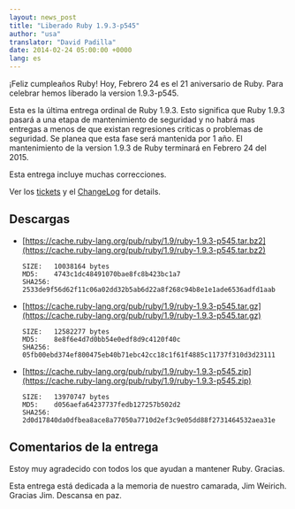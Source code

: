 ```yaml
---
layout: news_post
title: "Liberado Ruby 1.9.3-p545"
author: "usa"
translator: "David Padilla"
date: 2014-02-24 05:00:00 +0000
lang: es
---
```


¡Feliz cumpleaños Ruby!
Hoy, Febrero 24 es el 21 aniversario de Ruby.
Para celebrar hemos liberado la version 1.9.3-p545.

Esta es la última entrega ordinal de Ruby 1.9.3.
Esto significa que Ruby 1.9.3 pasará a una etapa de mantenimiento de seguridad
y no habrá mas entregas a menos de que existan regresiones criticas o problemas
de seguridad.
Se planea que esta fase será mantenida por 1 año.
El mantenimiento de la version 1.9.3 de Ruby terminará en Febrero 24 del 2015.

Esta entrega incluye muchas correcciones.

Ver los [tickets](https://bugs.ruby-lang.org/projects/ruby-193/issues?set_filter=1&amp;status_id=5)
y el [ChangeLog](http://svn.ruby-lang.org/repos/ruby/tags/v1_9_3_545/ChangeLog) for details.

## Descargas

* [https://cache.ruby-lang.org/pub/ruby/1.9/ruby-1.9.3-p545.tar.bz2](https://cache.ruby-lang.org/pub/ruby/1.9/ruby-1.9.3-p545.tar.bz2)

      SIZE:   10038164 bytes
      MD5:    4743c1dc48491070bae8fc8b423bc1a7
      SHA256: 2533de9f56d62f11c06a02dd32b5ab6d22a8f268c94b8e1e1ade6536adfd1aab

* [https://cache.ruby-lang.org/pub/ruby/1.9/ruby-1.9.3-p545.tar.gz](https://cache.ruby-lang.org/pub/ruby/1.9/ruby-1.9.3-p545.tar.gz)

      SIZE:   12582277 bytes
      MD5:    8e8f6e4d7d0bb54e0edf8d9c4120f40c
      SHA256: 05fb00ebd374ef800475eb40b71ebc42cc18c1f61f4885c11737f310d3d23111

* [https://cache.ruby-lang.org/pub/ruby/1.9/ruby-1.9.3-p545.zip](https://cache.ruby-lang.org/pub/ruby/1.9/ruby-1.9.3-p545.zip)

      SIZE:   13970747 bytes
      MD5:    d056aefa64237737fedb127257b502d2
      SHA256: 2d0d17840da0dfbea8ace8a77050a7710d2ef3c9e05dd88f2731464532aea31e

## Comentarios de la entrega

Estoy muy agradecido con todos los que ayudan a mantener Ruby.
Gracias.

Esta entrega está dedicada a la memoria de nuestro camarada, Jim Weirich.
Gracias Jim. Descansa en paz.
